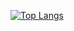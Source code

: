 [![Top Langs](https://github-readme-stats.vercel.app/api/top-langs/?username=Suly-ms&layout=compact&theme=radical)](https://github.com/Suly-ms/github-readme-stats)
